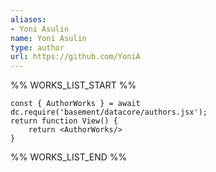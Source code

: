 ```yaml
---
aliases:
- Yoni Asulin
name: Yoni Asulin
type: author
url: https://github.com/YoniA
---
```



%% WORKS_LIST_START %%

```datacorejsx
const { AuthorWorks } = await dc.require('basement/datacore/authors.jsx');
return function View() {
    return <AuthorWorks/>
}
```
%% WORKS_LIST_END %%